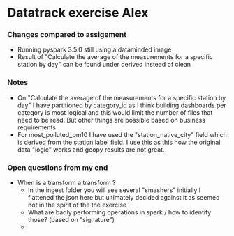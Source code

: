 # Datatrack exercise Alex

### Changes compared to assigement
- Running pyspark 3.5.0 still using a dataminded image
- Result of "Calculate the average of the measurements for a specific station by day" can be found under derived instead of clean

### Notes
- On "Calculate the average of the measurements for a specific station by day" I have partitioned by category_id as I think building dashboards per category is most logical and this would limit the number of files that need to be read. But other things are possible based on business requirements
- For most_polluted_pm10 I have used the "station_native_city" field which is derived from the station label field. I use this as this how the original data "logic" works and geopy results are not great.

### Open questions from my end
- When is a transform a transform ?
  - In the ingest folder you will see several "smashers" initially I flattened the json here but ultimately decided against it as seemed not in the spirit of the the exercise
  - What are badly performing operations in spark / how to identify those? (based on "signature")
  - 